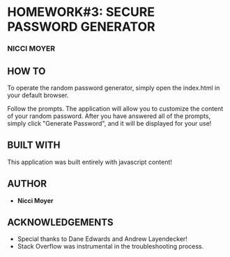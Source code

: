 # HOMEWORK#3: SECURE PASSWORD GENERATOR
### NICCI MOYER


## HOW TO

To operate the random password generator, simply open the index.html in your default browser. 

Follow the prompts. The application will allow you to customize the content of your random password. 
After you have answered all of the prompts, simply click "Generate Password", and it will be displayed for your use!


## BUILT WITH

This application was built entirely with javascript content!


## AUTHOR

- **Nicci Moyer**


## ACKNOWLEDGEMENTS 

- Special thanks to Dane Edwards and Andrew Layendecker!
- Stack Overflow was instrumental in the troubleshooting process.


